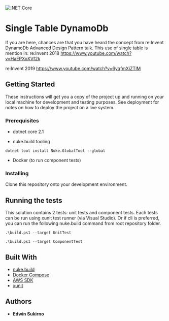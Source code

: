 ![.NET Core](https://github.com/esukirno/SingleTableDynamo/workflows/.NET%20Core/badge.svg)

# Single Table DynamoDb

If you are here, chances are that you have heard the concept from re:Invent DynamoDb Advanced Design Pattern talk.
This use of single table is mention in:
re:Invent 2018
https://www.youtube.com/watch?v=HaEPXoXVf2k

re:Invent 2019
https://www.youtube.com/watch?v=6yqfmXiZTlM

## Getting Started

These instructions will get you a copy of the project up and running on your local machine for development and testing purposes. See deployment for notes on how to deploy the project on a live system.

### Prerequisites

* dotnet core 2.1

* nuke.build tooling

```
dotnet tool install Nuke.GlobalTool --global

```

* Docker (to run component tests)

### Installing

Clone this repository onto your development environment.


## Running the tests

This solution contains 2 tests: unit tests and component tests. Each tests can be run using xunit test runner (via Visual Studio).
Or if cli is preferred, you can run the following nuke.build command from root repository folder.

```
.\build.ps1 --target UnitTest
```
```
.\build.ps1 --target ComponentTest
```

## Built With

* [nuke.build](https://nuke.build/)
* [Docker Compose](https://docs.docker.com/compose/)
* [AWS SDK](https://aws.amazon.com/sdk-for-net/)
* [xunit](https://xunit.net/)


## Authors

* **Edwin Sukirno**
